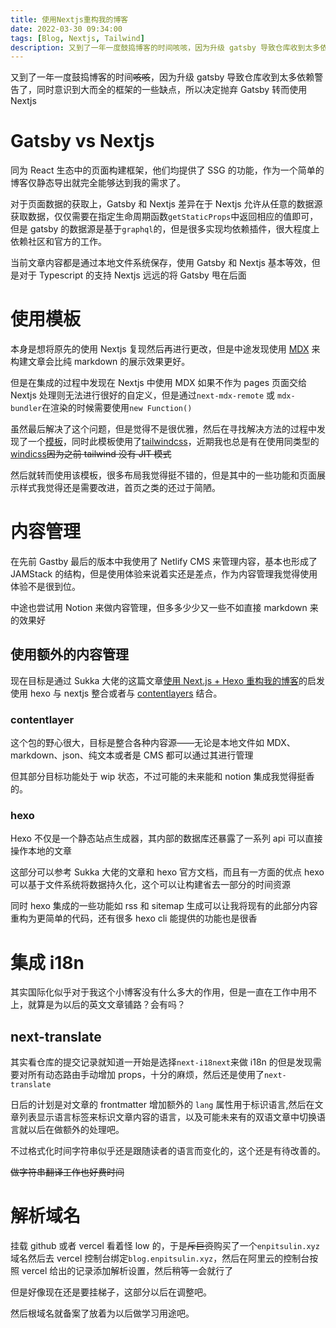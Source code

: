 ```yaml
---
title: 使用Nextjs重构我的博客
date: 2022-03-30 09:34:00
tags: [Blog, Nextjs, Tailwind]
description: 又到了一年一度鼓捣博客的时间咳咳，因为升级 gatsby 导致仓库收到太多依赖警告了，同时意识到大而全的框架的一些缺点，所以决定抛弃 Gatsby 转而使用 Nextjs
---
```

又到了一年一度鼓捣博客的时间~~咳咳~~，因为升级 gatsby 导致仓库收到太多依赖警告了，同时意识到大而全的框架的一些缺点，所以决定抛弃 Gatsby 转而使用 Nextjs

# Gatsby vs Nextjs

同为 React 生态中的页面构建框架，他们均提供了 SSG 的功能，作为一个简单的博客仅静态导出就完全能够达到我的需求了。

对于页面数据的获取上，Gatsby 和 Nextjs 差异在于 Nextjs 允许从任意的数据源获取数据，仅仅需要在指定生命周期函数`getStaticProps`中返回相应的值即可，但是 gatsby 的数据源是基于`graphql`的，但是很多实现均依赖插件，很大程度上依赖社区和官方的工作。

当前文章内容都是通过本地文件系统保存，使用 Gatsby 和 Nextjs 基本等效，但是对于 Typescript 的支持 Nextjs 远远的将 Gatsby 甩在后面

# 使用模板

本身是想将原先的使用 Nextjs 复现然后再进行更改，但是中途发现使用 [MDX](https://mdxjs.com/) 来构建文章会比纯 markdown 的展示效果更好。

但是在集成的过程中发现在 Nextjs 中使用 MDX 如果不作为 pages 页面交给 Nextjs 处理则无法进行很好的自定义，但是通过`next-mdx-remote` 或 `mdx-bundler`在渲染的时候需要使用`new Function()`

虽然最后解决了这个问题，但是觉得不是很优雅，然后在寻找解决方法的过程中发现了一个[模板](https://github.com/timlrx/tailwind-nextjs-starter-blog)，同时此模板使用了[tailwindcss](https://tailwindcss.com/)，近期我也总是有在使用同类型的[windicss](https://windicss.org/)~~因为之前 tailwind 没有 JIT 模式~~

然后就转而使用该模板，很多布局我觉得挺不错的，但是其中的一些功能和页面展示样式我觉得还是需要改进，首页之类的还过于简陋。

# 内容管理

在先前 Gastby 最后的版本中我使用了 Netlify CMS 来管理内容，基本也形成了 JAMStack 的结构，但是使用体验来说着实还是差点，作为内容管理我觉得使用体验不是很到位。

中途也尝试用 Notion 来做内容管理，但多多少少又一些不如直接 markdown 来的效果好

## 使用额外的内容管理

现在目标是通过 Sukka 大佬的这篇文章[使用 Next.js + Hexo 重构我的博客](https://blog.skk.moe/post/use-nextjs-and-hexo-to-rebuild-my-blog/)的启发使用 hexo 与 nextjs 整合或者与 [contentlayers](https://github.com/contentlayerdev/contentlayer) 结合。

### contentlayer

这个包的野心很大，目标是整合各种内容源——无论是本地文件如 MDX、markdown、json、纯文本或者是 CMS 都可以通过其进行管理

但其部分目标功能处于 wip 状态，不过可能的未来能和 notion 集成我觉得挺香的。

### hexo

Hexo 不仅是一个静态站点生成器，其内部的数据库还暴露了一系列 api 可以直接操作本地的文章

这部分可以参考 Sukka 大佬的文章和 hexo 官方文档，而且有一方面的优点 hexo 可以基于文件系统将数据持久化，这个可以让构建省去一部分的时间资源

同时 hexo 集成的一些功能如 rss 和 sitemap 生成可以让我将现有的此部分内容重构为更简单的代码，还有很多 hexo cli 能提供的功能也是很香

# 集成 i18n

其实国际化似乎对于我这个小博客没有什么多大的作用，但是一直在工作中用不上，就算是为以后的英文文章铺路？会有吗？

## next-translate

其实看仓库的提交记录就知道一开始是选择`next-i18next`来做 i18n 的但是发现需要对所有动态路由手动增加 props，十分的麻烦，然后还是使用了`next-translate`

日后的计划是对文章的 frontmatter 增加额外的 `lang` 属性用于标识语言,然后在文章列表显示语言标签来标识文章内容的语言，以及可能未来有的双语文章中切换语言就以后在做额外的处理吧。

不过格式化时间字符串似乎还是跟随读者的语言而变化的，这个还是有待改善的。

~~做字符串翻译工作也好费时间~~

# 解析域名

挂载 github 或者 vercel 看着怪 low 的，于是~~斥巨资~~购买了一个`enpitsulin.xyz`域名然后去 vercel 控制台绑定`blog.enpitsulin.xyz`，然后在阿里云的控制台按照 vercel 给出的记录添加解析设置，然后稍等一会就行了

但是好像现在还是要挂梯子，这部分以后在调整吧。

然后根域名就备案了放着为以后做学习用途吧。
